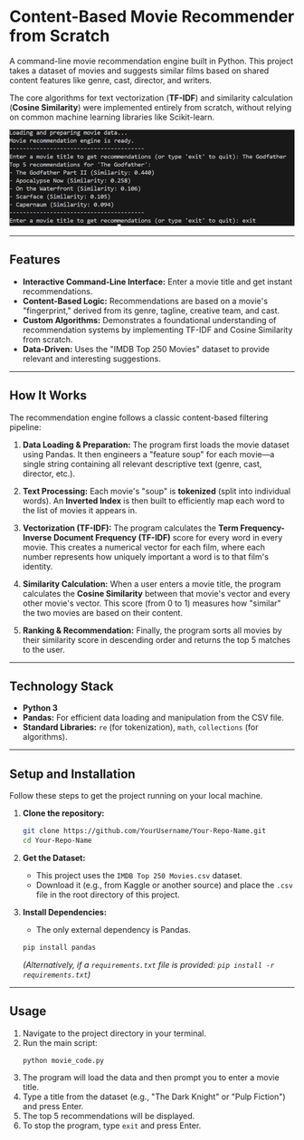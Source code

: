# Content-Based Movie Recommender from Scratch

A command-line movie recommendation engine built in Python. This project takes a dataset of movies and suggests similar films based on shared content features like genre, cast, director, and writers.

The core algorithms for text vectorization (**TF-IDF**) and similarity calculation (**Cosine Similarity**) were implemented entirely from scratch, without relying on common machine learning libraries like Scikit-learn.

![Screenshot of the recommender in action](prof.png)


---

## Features

-   **Interactive Command-Line Interface:** Enter a movie title and get instant recommendations.
-   **Content-Based Logic:** Recommendations are based on a movie's "fingerprint," derived from its genre, tagline, creative team, and cast.
-   **Custom Algorithms:** Demonstrates a foundational understanding of recommendation systems by implementing TF-IDF and Cosine Similarity from scratch.
-   **Data-Driven:** Uses the "IMDB Top 250 Movies" dataset to provide relevant and interesting suggestions.

---

## How It Works

The recommendation engine follows a classic content-based filtering pipeline:

1.  **Data Loading & Preparation:** The program first loads the movie dataset using Pandas. It then engineers a "feature soup" for each movie—a single string containing all relevant descriptive text (genre, cast, director, etc.).

2.  **Text Processing:** Each movie's "soup" is **tokenized** (split into individual words). An **Inverted Index** is then built to efficiently map each word to the list of movies it appears in.

3.  **Vectorization (TF-IDF):** The program calculates the **Term Frequency-Inverse Document Frequency (TF-IDF)** score for every word in every movie. This creates a numerical vector for each film, where each number represents how uniquely important a word is to that film's identity.

4.  **Similarity Calculation:** When a user enters a movie title, the program calculates the **Cosine Similarity** between that movie's vector and every other movie's vector. This score (from 0 to 1) measures how "similar" the two movies are based on their content.

5.  **Ranking & Recommendation:** Finally, the program sorts all movies by their similarity score in descending order and returns the top 5 matches to the user.

---

## Technology Stack

-   **Python 3**
-   **Pandas:** For efficient data loading and manipulation from the CSV file.
-   **Standard Libraries:** `re` (for tokenization), `math`, `collections` (for algorithms).

---

## Setup and Installation

Follow these steps to get the project running on your local machine.

1.  **Clone the repository:**
    ```bash
    git clone https://github.com/YourUsername/Your-Repo-Name.git
    cd Your-Repo-Name
    ```

2.  **Get the Dataset:**
    -   This project uses the `IMDB Top 250 Movies.csv` dataset.
    -   Download it (e.g., from Kaggle or another source) and place the `.csv` file in the root directory of this project.

3.  **Install Dependencies:**
    -   The only external dependency is Pandas.
    ```bash
    pip install pandas
    ```
    *(Alternatively, if a `requirements.txt` file is provided: `pip install -r requirements.txt`)*

---

## Usage

1.  Navigate to the project directory in your terminal.
2.  Run the main script:
    ```bash
    python movie_code.py
    ```
3.  The program will load the data and then prompt you to enter a movie title.
4.  Type a title from the dataset (e.g., "The Dark Knight" or "Pulp Fiction") and press Enter.
5.  The top 5 recommendations will be displayed.
6.  To stop the program, type `exit` and press Enter.
